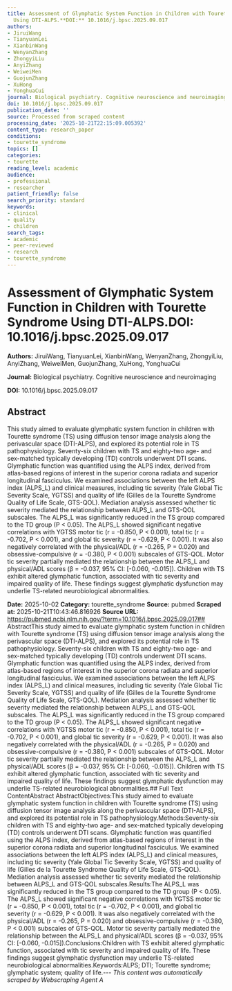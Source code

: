 ```yaml
---
title: Assessment of Glymphatic System Function in Children with Tourette Syndrome
  Using DTI-ALPS.**DOI:** 10.1016/j.bpsc.2025.09.017
authors:
- JiruiWang
- TianyuanLei
- XianbinWang
- WenyanZhang
- ZhongyiLiu
- AnyiZhang
- WeiweiMen
- GuojunZhang
- XuHong
- YonghuaCui
journal: Biological psychiatry. Cognitive neuroscience and neuroimaging
doi: 10.1016/j.bpsc.2025.09.017
publication_date: ''
source: Processed from scraped content
processing_date: '2025-10-21T22:15:09.005392'
content_type: research_paper
conditions:
- tourette_syndrome
topics: []
categories:
- tourette
reading_level: academic
audience:
- professional
- researcher
patient_friendly: false
search_priority: standard
keywords:
- clinical
- quality
- children
search_tags:
- academic
- peer-reviewed
- research
- tourette_syndrome
---
```


# Assessment of Glymphatic System Function in Children with Tourette Syndrome Using DTI-ALPS.**DOI:** 10.1016/j.bpsc.2025.09.017

**Authors:** JiruiWang, TianyuanLei, XianbinWang, WenyanZhang, ZhongyiLiu, AnyiZhang, WeiweiMen, GuojunZhang, XuHong, YonghuaCui

**Journal:** Biological psychiatry. Cognitive neuroscience and neuroimaging

**DOI:** 10.1016/j.bpsc.2025.09.017

## Abstract

This study aimed to evaluate glymphatic system function in children with Tourette syndrome (TS) using diffusion tensor image analysis along the perivascular space (DTI-ALPS), and explored its potential role in TS pathophysiology.
Seventy-six children with TS and eighty-two age- and sex-matched typically developing (TD) controls underwent DTI scans. Glymphatic function was quantified using the ALPS index, derived from atlas-based regions of interest in the superior corona radiata and superior longitudinal fasciculus. We examined associations between the left ALPS index (ALPS_L) and clinical measures, including tic severity (Yale Global Tic Severity Scale, YGTSS) and quality of life (Gilles de la Tourette Syndrome Quality of Life Scale, GTS-QOL). Mediation analysis assessed whether tic severity mediated the relationship between ALPS_L and GTS-QOL subscales.
The ALPS_L was significantly reduced in the TS group compared to the TD group (P < 0.05). The ALPS_L showed significant negative correlations with YGTSS motor tic (r = -0.850, P < 0.001), total tic (r = -0.702, P < 0.001), and global tic severity (r = -0.629, P < 0.001). It was also negatively correlated with the physical/ADL (r = -0.265, P = 0.020) and obsessive-compulsive (r = -0.380, P < 0.001) subscales of GTS-QOL. Motor tic severity partially mediated the relationship between the ALPS_L and physical/ADL scores (β = -0.037, 95% CI: [-0.060, -0.015]).
Children with TS exhibit altered glymphatic function, associated with tic severity and impaired quality of life. These findings suggest glymphatic dysfunction may underlie TS-related neurobiological abnormalities.

**Date:** 2025-10-02
**Category:** tourette_syndrome
**Source:** pubmed
**Scraped at:** 2025-10-21T10:43:46.816926
**Source URL:** https://pubmed.ncbi.nlm.nih.gov/?term=10.1016/j.bpsc.2025.09.017## AbstractThis study aimed to evaluate glymphatic system function in children with Tourette syndrome (TS) using diffusion tensor image analysis along the perivascular space (DTI-ALPS), and explored its potential role in TS pathophysiology.
Seventy-six children with TS and eighty-two age- and sex-matched typically developing (TD) controls underwent DTI scans. Glymphatic function was quantified using the ALPS index, derived from atlas-based regions of interest in the superior corona radiata and superior longitudinal fasciculus. We examined associations between the left ALPS index (ALPS_L) and clinical measures, including tic severity (Yale Global Tic Severity Scale, YGTSS) and quality of life (Gilles de la Tourette Syndrome Quality of Life Scale, GTS-QOL). Mediation analysis assessed whether tic severity mediated the relationship between ALPS_L and GTS-QOL subscales.
The ALPS_L was significantly reduced in the TS group compared to the TD group (P < 0.05). The ALPS_L showed significant negative correlations with YGTSS motor tic (r = -0.850, P < 0.001), total tic (r = -0.702, P < 0.001), and global tic severity (r = -0.629, P < 0.001). It was also negatively correlated with the physical/ADL (r = -0.265, P = 0.020) and obsessive-compulsive (r = -0.380, P < 0.001) subscales of GTS-QOL. Motor tic severity partially mediated the relationship between the ALPS_L and physical/ADL scores (β = -0.037, 95% CI: [-0.060, -0.015]).
Children with TS exhibit altered glymphatic function, associated with tic severity and impaired quality of life. These findings suggest glymphatic dysfunction may underlie TS-related neurobiological abnormalities.## Full Text ContentAbstract AbstractObjectives:This study aimed to evaluate glymphatic system function in children with Tourette syndrome (TS) using diffusion tensor image analysis along the perivascular space (DTI-ALPS), and explored its potential role in TS pathophysiology.Methods:Seventy-six children with TS and eighty-two age- and sex-matched typically developing (TD) controls underwent DTI scans. Glymphatic function was quantified using the ALPS index, derived from atlas-based regions of interest in the superior corona radiata and superior longitudinal fasciculus. We examined associations between the left ALPS index (ALPS_L) and clinical measures, including tic severity (Yale Global Tic Severity Scale, YGTSS) and quality of life (Gilles de la Tourette Syndrome Quality of Life Scale, GTS-QOL). Mediation analysis assessed whether tic severity mediated the relationship between ALPS_L and GTS-QOL subscales.Results:The ALPS_L was significantly reduced in the TS group compared to the TD group (P < 0.05). The ALPS_L showed significant negative correlations with YGTSS motor tic (r = -0.850, P < 0.001), total tic (r = -0.702, P < 0.001), and global tic severity (r = -0.629, P < 0.001). It was also negatively correlated with the physical/ADL (r = -0.265, P = 0.020) and obsessive-compulsive (r = -0.380, P < 0.001) subscales of GTS-QOL. Motor tic severity partially mediated the relationship between the ALPS_L and physical/ADL scores (β = -0.037, 95% CI: [-0.060, -0.015]).Conclusions:Children with TS exhibit altered glymphatic function, associated with tic severity and impaired quality of life. These findings suggest glymphatic dysfunction may underlie TS-related neurobiological abnormalities.Keywords:ALPS; DTI; Tourette syndrome; glymphatic system; quality of life.---
*This content was automatically scraped by Webscraping Agent A*